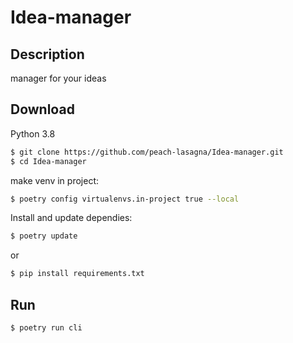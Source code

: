 # Idea-manager

## Description

manager for your ideas

## Download

Python 3.8

```bash
$ git clone https://github.com/peach-lasagna/Idea-manager.git
$ cd Idea-manager
```
make venv in project:
```bash
$ poetry config virtualenvs.in-project true --local
```
Install and update dependies:
```bash
$ poetry update
```

or

```bash
$ pip install requirements.txt
```
## Run
```bash
$ poetry run cli
```
